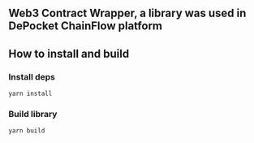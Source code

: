 ## Web3 Contract Wrapper, a library was used in DePocket ChainFlow platform

## How to install and build
### Install deps
```
yarn install
```
### Build library
```
yarn build
```